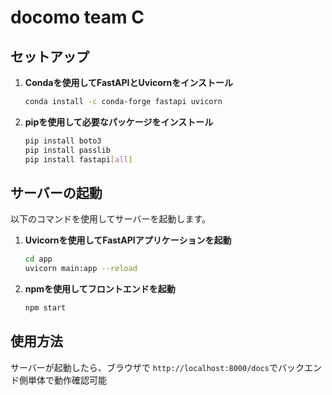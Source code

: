 # docomo team C

## セットアップ

1. **Condaを使用してFastAPIとUvicornをインストール**
    ```bash
    conda install -c conda-forge fastapi uvicorn
    ```

2. **pipを使用して必要なパッケージをインストール**
    ```bash
    pip install boto3
    pip install passlib
    pip install fastapi[all]
    ```

## サーバーの起動

以下のコマンドを使用してサーバーを起動します。

1. **Uvicornを使用してFastAPIアプリケーションを起動**
    ```bash
    cd app
    uvicorn main:app --reload
    ```

2. **npmを使用してフロントエンドを起動**
    ```bash
    npm start
    ```

## 使用方法

サーバーが起動したら、ブラウザで `http://localhost:8000/docs`でバックエンド側単体で動作確認可能
